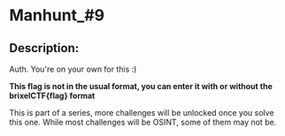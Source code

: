 
# Manhunt_#9
## Description:
<p>Auth. You're on your own for this :)</p>
<p><b>This flag is not in the usual format, you can enter it with or without the brixelCTF{flag} format</b></p>
<p>This is part of a series, more challenges will be unlocked once you solve this one. While most challenges will be OSINT, some of them may not be.</p>

